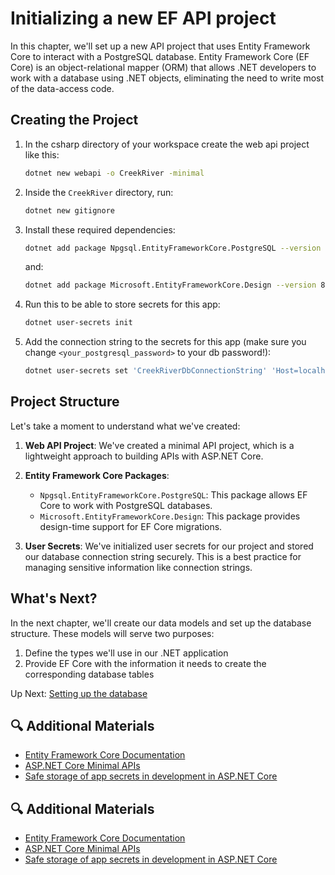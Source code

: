 # Initializing a new EF API project

In this chapter, we'll set up a new API project that uses Entity Framework Core to interact with a PostgreSQL database. Entity Framework Core (EF Core) is an object-relational mapper (ORM) that allows .NET developers to work with a database using .NET objects, eliminating the need to write most of the data-access code.

## Creating the Project

1. In the csharp directory of your workspace create the web api project like this:
   ```bash
   dotnet new webapi -o CreekRiver -minimal
   ```

2. Inside the `CreekRiver` directory, run:
   ```bash
   dotnet new gitignore
   ```

3. Install these required dependencies:
   ```bash
   dotnet add package Npgsql.EntityFrameworkCore.PostgreSQL --version 8.0
   ```
   and:
   ```bash
   dotnet add package Microsoft.EntityFrameworkCore.Design --version 8.0
   ```

4. Run this to be able to store secrets for this app:
   ```bash
   dotnet user-secrets init
   ```

5. Add the connection string to the secrets for this app (make sure you change `<your_postgresql_password>` to your db password!):
   ```bash
   dotnet user-secrets set 'CreekRiverDbConnectionString' 'Host=localhost;Port=5432;Username=postgres;Password=<your_postgresql_password>;Database=CreekRiver'
   ```

## Project Structure

Let's take a moment to understand what we've created:

1. **Web API Project**: We've created a minimal API project, which is a lightweight approach to building APIs with ASP.NET Core.

2. **Entity Framework Core Packages**:
   - `Npgsql.EntityFrameworkCore.PostgreSQL`: This package allows EF Core to work with PostgreSQL databases.
   - `Microsoft.EntityFrameworkCore.Design`: This package provides design-time support for EF Core migrations.

3. **User Secrets**: We've initialized user secrets for our project and stored our database connection string securely. This is a best practice for managing sensitive information like connection strings.

## What's Next?

In the next chapter, we'll create our data models and set up the database structure. These models will serve two purposes:
1. Define the types we'll use in our .NET application
2. Provide EF Core with the information it needs to create the corresponding database tables

Up Next: [Setting up the database](./creek-river-models.md)

## 🔍 Additional Materials

- [Entity Framework Core Documentation](https://docs.microsoft.com/en-us/ef/core/)
- [ASP.NET Core Minimal APIs](https://docs.microsoft.com/en-us/aspnet/core/fundamentals/minimal-apis)
- [Safe storage of app secrets in development in ASP.NET Core](https://docs.microsoft.com/en-us/aspnet/core/security/app-secrets)

## 🔍 Additional Materials

- [Entity Framework Core Documentation](https://docs.microsoft.com/en-us/ef/core/)
- [ASP.NET Core Minimal APIs](https://docs.microsoft.com/en-us/aspnet/core/fundamentals/minimal-apis)
- [Safe storage of app secrets in development in ASP.NET Core](https://docs.microsoft.com/en-us/aspnet/core/security/app-secrets)